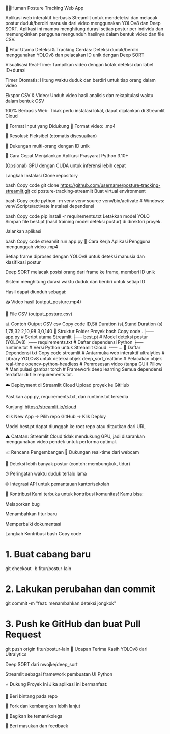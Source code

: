 🧍‍♂️Human Posture Tracking Web App




Aplikasi web interaktif berbasis Streamlit untuk mendeteksi dan melacak postur duduk/berdiri manusia dari video menggunakan YOLOv8 dan Deep SORT. Aplikasi ini mampu menghitung durasi setiap postur per individu dan memungkinkan pengguna mengunduh hasilnya dalam bentuk video dan file CSV.

🌟 Fitur Utama
Deteksi & Tracking Cerdas: Deteksi duduk/berdiri menggunakan YOLOv8 dan pelacakan ID unik dengan Deep SORT

Visualisasi Real-Time: Tampilkan video dengan kotak deteksi dan label ID+durasi

Timer Otomatis: Hitung waktu duduk dan berdiri untuk tiap orang dalam video

Ekspor CSV & Video: Unduh video hasil analisis dan rekapitulasi waktu dalam bentuk CSV

100% Berbasis Web: Tidak perlu instalasi lokal, dapat dijalankan di Streamlit Cloud

📂 Format Input yang Didukung
🎥 Format video: .mp4

📏 Resolusi: Fleksibel (otomatis disesuaikan)

👥 Dukungan multi-orang dengan ID unik

🚀 Cara Cepat Menjalankan Aplikasi
Prasyarat
Python 3.10+

(Opsional) GPU dengan CUDA untuk inferensi lebih cepat

Langkah Instalasi
Clone repository

bash
Copy code
git clone https://github.com/username/posture-tracking-streamlit.git
cd posture-tracking-streamlit
Buat virtual environment

bash
Copy code
python -m venv venv
source venv/bin/activate  # Windows: venv\Scripts\activate
Instalasi dependensi

bash
Copy code
pip install -r requirements.txt
Letakkan model YOLO
Simpan file best.pt (hasil training model deteksi postur) di direktori proyek.

Jalankan aplikasi

bash
Copy code
streamlit run app.py
🧠 Cara Kerja Aplikasi
Pengguna mengunggah video .mp4

Setiap frame diproses dengan YOLOv8 untuk deteksi manusia dan klasifikasi postur

Deep SORT melacak posisi orang dari frame ke frame, memberi ID unik

Sistem menghitung durasi waktu duduk dan berdiri untuk setiap ID

Hasil dapat diunduh sebagai:

📥 Video hasil (output_posture.mp4)

📄 File CSV (output_posture.csv)

📊 Contoh Output CSV
csv
Copy code
ID,Sit Duration (s),Stand Duration (s)
1,75,32
2,10,98
3,0,140
📁 Struktur Folder Proyek
bash
Copy code
.
├── app.py                # Script utama Streamlit
├── best.pt               # Model deteksi postur (YOLOv8)
├── requirements.txt      # Daftar dependensi Python
├── runtime.txt           # Versi Python untuk Streamlit Cloud
└── ...
🔧 Daftar Dependensi
txt
Copy code
streamlit                # Antarmuka web interaktif
ultralytics              # Library YOLOv8 untuk deteksi objek
deep_sort_realtime       # Pelacakan objek real-time
opencv-python-headless   # Pemrosesan video (tanpa GUI)
Pillow                   # Manipulasi gambar
torch                    # Framework deep learning
Semua dependensi terdaftar di file requirements.txt.

☁️ Deployment di Streamlit Cloud
Upload proyek ke GitHub

Pastikan app.py, requirements.txt, dan runtime.txt tersedia

Kunjungi https://streamlit.io/cloud

Klik New App → Pilih repo GitHub → Klik Deploy

Model best.pt dapat diunggah ke root repo atau ditautkan dari URL

⚠️ Catatan: Streamlit Cloud tidak mendukung GPU, jadi disarankan menggunakan video pendek untuk performa optimal.

📈 Rencana Pengembangan
🔴 Dukungan real-time dari webcam

🧍 Deteksi lebih banyak postur (contoh: membungkuk, tidur)

⏰ Peringatan waktu duduk terlalu lama

🌐 Integrasi API untuk pemantauan kantor/sekolah

🤝 Kontribusi
Kami terbuka untuk kontribusi komunitas! Kamu bisa:

Melaporkan bug

Menambahkan fitur baru

Memperbaiki dokumentasi

Langkah Kontribusi
bash
Copy code
# 1. Buat cabang baru
git checkout -b fitur/postur-lain

# 2. Lakukan perubahan dan commit
git commit -m "feat: menambahkan deteksi jongkok"

# 3. Push ke GitHub dan buat Pull Request
git push origin fitur/postur-lain
🙌 Ucapan Terima Kasih
YOLOv8 dari Ultralytics

Deep SORT dari nwojke/deep_sort

Streamlit sebagai framework pembuatan UI Python

⭐ Dukung Proyek Ini
Jika aplikasi ini bermanfaat:

🌟 Beri bintang pada repo

🍴 Fork dan kembangkan lebih lanjut

🔗 Bagikan ke teman/kolega

💬 Beri masukan dan feedback

